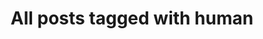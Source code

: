 ---
layout: tag
title: "All posts tagged with human"
permalink: /weblog/tags/human/
taxonomy: human
---